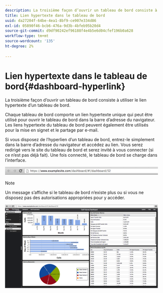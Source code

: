 ```yaml
---
description: La troisième façon d’ouvrir un tableau de bord consiste à utiliser le lien hypertexte d’un tableau de bord.
title: Lien hypertexte dans le tableau de bord
uuid: da27204f-64be-4ea1-8bf9-ce907e334d86
exl-id: 05890f46-bcb6-476a-9d3b-4bfeb95b20d4
source-git-commit: d9df90242ef96188f4e4b5e6d04cfef196b0a628
workflow-type: tm+mt
source-wordcount: '135'
ht-degree: 2%

---
```


# Lien hypertexte dans le tableau de bord{#dashboard-hyperlink}

La troisième façon d’ouvrir un tableau de bord consiste à utiliser le lien hypertexte d’un tableau de bord.

Chaque tableau de bord comporte un lien hypertexte unique qui peut être utilisé pour ouvrir le tableau de bord dans la barre d’adresse du navigateur. Les liens hypertexte du tableau de bord peuvent également être utilisés pour la mise en signet et le partage par e-mail.

Si vous disposez de l’hyperlien d’un tableau de bord, entrez-le simplement dans la barre d’adresse du navigateur et accédez au lien. Vous serez redirigé vers le site du tableau de bord et serez invité à vous connecter (si ce n’est pas déjà fait). Une fois connecté, le tableau de bord se charge dans l’interface.

![](assets/db_hyperlink.png)

>[!NOTE]
>
>Un message s’affiche si le tableau de bord n’existe plus ou si vous ne disposez pas des autorisations appropriées pour y accéder.

![](assets/db_hyperlink2.png)
